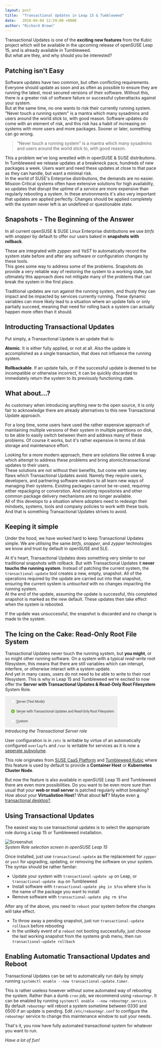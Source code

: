 ```yaml
---
layout: post
title:  "Transactional Updates in Leap 15 & Tumbleweed"
date:   2018-04-04 12:59:00 +0000
author: "Richard Brown"
---
```

Transactional Updates is one of the **exciting new features** from the Kubic project which will be available in the upcoming release of openSUSE Leap 15, and is already available in Tumbleweed.  
But what are they, and why should you be interested?

## Patching isn't Easy

Software updates have two common, but often conflicting requirements. Everyone should update as soon and as often as possible to ensure they are running the latest, most secured versions of their software. Without this, there is a greater risk of software failure or successful cyberattacks against your system.  
But at the same time, no one wants to risk their currently running system. "Never touch a running system" is a mantra which many sysadmins and users around the world stick to, with good reason. Software updates do come with an element of risk, and this risk has a habit of increasing on systems with more users and more packages. Sooner or later, something can go wrong. 

> "Never touch a running system" is a mantra which many sysadmins and users around the world stick to, with good reason.

This a problem we've long wrestled with in openSUSE & SUSE distributions. In Tumbleweed we release updates at a breakneck pace, hundreds of new packages a week. Users want and need these updates at close to that pace as they can handle, but want a minimal risk.  
In the world of SUSE's Enterprise distributions, the demands are no easier. Mission Critical systems often have extensive solutions for high availabilty, so updates that disrupt the uptime of a *service* are more expensive than regularly rebooting a system. In these environments it's also very important that updates are applied perfectly. Changes should be applied completely with the system never left is an undefined or questionable state.

## Snapshots - The Beginning of the Answer

In all current openSUSE & SUSE Linux Enterprise distributions we use *btrfs* with *snapper* by default to offer our users baked in **snapshots with rollback**.

These are integrated with *zypper* and *YaST* to automatically record the system state before and after any software or configuration changes by these tools.  
This goes some way to address some of the problems. Snapshots do provide a very reliable way of restoring the system to a working state, but ultimately this approach does not mitigate many of the problems that can break the system in the first place.

Traditional updates are run against the running system, and thusly they can impact and be impacted by services currently running. These dynamic variables can more likely lead to a situation where an update fails or only partially succeed, meaning that need for rolling back a system can actually happen more often than it should.

## Introducting Transactional Updates

Put simply, a Transactional Update is an update that is:

**Atomic**. It is either fully applied, or not at all. Also the update is accomplished as a single transaction, that does not influence the running system.

**Rollbackable**. If an update fails, or if the successful update is deemed to be incompatible or otherwise incorrect, it can be quickly discarded to immediately return the system to its previously functioning state.

## What about...?

As customary when introducing anything new to the open source, it is only fair to acknowledge there are already alternatives to this new Transactional Update approach.

For a long time, some users have used the rather expensive approach of maintaining multiple versions of their system in multiple partitions on disk, to be able to easily switch between them and address many of these problems. Of course it works, but it's rather expensive in terms of disk storage and maintenance effort.

Looking for a more modern approach, there are solutions like ostree & snap which attempt to address these problems and bring atomic/transactional updates to their users.  
These solutions are not without their benefits, but come with some key flaws which Transactional Updates avoid. Namely they require users, developers, and partnering software vendors to all learn new ways of managing their systems. Existing packages cannot be re-used, requiring either repackging or converstion. And existing repositories and other common package delivery mechanisms are no longer available.  
All of this develops to a situation where adopters need to redesign their mindsets, systems, tools and company policies to work with these tools. And that is something Transactional Updates strives to avoid.

## Keeping it simple

Under the hood, we have worked hard to keep Transactional Updates simple. We are utilising the same *btrfs*, *snapper*, and *zypper* technologies we know and trust by default in openSUSE and SLE.

At it's heart, Transactional Updates does something very similar to our traditional snapshots with rollback. But with Transactional Updates it **never touchs the running system**. Instead of patching the current system, the `transactional-update` tool creates a new, empty, snapshot. All of the operations required by the update are carried out into that snapshot, ensuring the current system is *untouched* with no changes impacting the running system.  
At the end of the update, assuming the update is successful, this completed snapshot is marked as the new default. These updates then take effect when the system is rebooted.

If the update was unsuccessful, the snapshot is discarded and no change is made to the system. 

## The Icing on the Cake: Read-Only Root File System

Transactional Updates never touch the running system, but **you might**, or so might other running software. On a system with a typical *read-write* root filesystem, this means that there are still variables which can interupt, interfere, or otherwise interact with a system update.  
And yet in many cases, users do not need to be able to write to their root filesystem. This is why in Leap 15 and Tumbleweed we're excited to now offer the **Server with Transactional Updates & Read-Only Root Filesystem** System Role.

![Role Detail](/assets/images/TransactionalRole.png)  
*Introducing the Transactional Server role*

User configuration is in `/etc` is writable by virtue of an automatically configured `overlayfs` and `/var` is writable for services as it is now a [seperate subvolume](https://lists.opensuse.org/opensuse-factory/2018-01/msg00390.html). 

This role originates from [SUSE CaaS Platform](https://www.suse.com/products/caas-platform/) and [Tumbleweed Kubic](http://download.opensuse.org/tumbleweed/iso/openSUSE-Tumbleweed-Kubic-DVD-x86_64-Current.iso) where this feature is used by default to provide a **Container Host** or **Kubernetes Cluster Node**.

But now the feature is also available in openSUSE Leap 15 and Tumbleweed there are even more possibilities. Do you want to be even more sure than usual that your **web or mail server** is patched regularly withot breaking? How about your **Virtualistion Host**? What about **IoT**? Maybe even [a transactional desktop?](https://rootco.de/2017-11-16-hackweek-2017-conclusion/).

## Using Transactional Updates

The easiest way to use transactional updates is to select the appropriate role during a Leap 15 or Tumbleweed installation.

![Screenshot](/assets/images/TransactionalScreenshot.png)  
*System Role selection screen in openSUSE Leap 15*

Once installed, just use `transactional-update` as the replacement for `zypper` or `yast` for upgrading, updating, or removing the software on your system.  
The syntax should be rather familar:

* Update your system with `transactional-update up` on Leap, or `transactional-update dup` on Tumbleweed
* Install software with `transactional-update pkg in $foo` where `$foo` is the name of the package you want to install
* Remove software with `transactional-update pkg rm $foo`

After any of the above, you need to `reboot` your system before the changes will take effect.

* To throw away a pending snapshot, just run `transactional-update rollback` before rebooting
* In the unlikely event of a `reboot` not booting successfully, just choose the last working snapshot from the systems grub menu, then run `transactional-update rollback` 

## Enabling Automatic Transactional Updates and Reboot

Transactional Updates can be set to automatically run daily by simply running `systemctl enable --now transactional-update.timer`.  

This is rather useless however without some automated way of rebooting the system. Rather than a dumb `cron` job, we recommend using `rebootmgr`. It can be enabled by running `systemctl enable --now rebootmgr.service`.  
By default `rebootmgr` will reboot a system sometime between 0330 and 0500 if an update is pending. Edit `/etc/rebootmgr.conf` to configure the `rebootmgr` service to change this maintenance window to suit your needs.

That's it, you now have fully automated transactional system for whatever you want to run.

*Have a lot of fun!*

